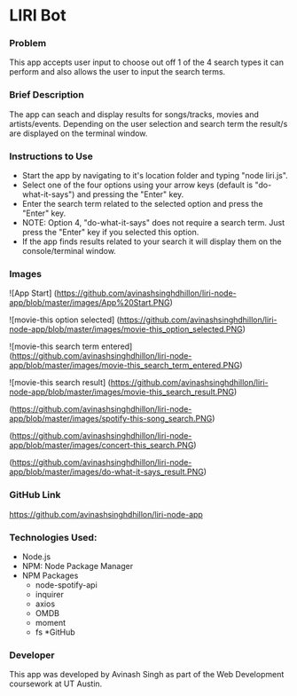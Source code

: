 # LIRI Bot

### Problem
This app accepts user input to choose out off 1 of the 4 search types it can perform and also allows the user to input the search terms.

### Brief Description
The app can seach and display results for songs/tracks, movies and artists/events. Depending on the user selection and search term the result/s are displayed on the terminal window.

### Instructions to Use
* Start the app by navigating to it's location folder and typing "node liri.js".
* Select one of the four options using your arrow keys (default is "do-what-it-says") and pressing the "Enter" key.
* Enter the search term related to the selected option and press the "Enter" key.
* NOTE: Option 4, "do-what-it-says" does not require a search term. Just press the "Enter" key if you selected this option.
* If the app finds results related to your search it will display them on the console/terminal window.

### Images

![App Start]
(https://github.com/avinashsinghdhillon/liri-node-app/blob/master/images/App%20Start.PNG)

![movie-this option selected]
(https://github.com/avinashsinghdhillon/liri-node-app/blob/master/images/movie-this_option_selected.PNG)

![movie-this search term entered]
(https://github.com/avinashsinghdhillon/liri-node-app/blob/master/images/movie-this_search_term_entered.PNG)

![movie-this search result]
(https://github.com/avinashsinghdhillon/liri-node-app/blob/master/images/movie-this_search_result.PNG)

(https://github.com/avinashsinghdhillon/liri-node-app/blob/master/images/spotify-this-song_search.PNG)

(https://github.com/avinashsinghdhillon/liri-node-app/blob/master/images/concert-this_search.PNG)

(https://github.com/avinashsinghdhillon/liri-node-app/blob/master/images/do-what-it-says_result.PNG)

### GitHub Link
https://github.com/avinashsinghdhillon/liri-node-app

### Technologies Used:
* Node.js
* NPM: Node Package Manager
* NPM Packages
  * node-spotify-api
  * inquirer
  * axios
  * OMDB
  * moment
  * fs
*GitHub

### Developer
This app was developed by Avinash Singh as part of the Web Development coursework at UT Austin.